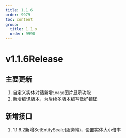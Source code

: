 ```yaml
---
title: 1.1.6
order: 9979
toc: content
group:
  title: 1.1.x
  order: 9998
---
```

# v1.1.6<Badge type="success">Release</Badge>
## 主要更新
1. 自定义实体对话新增`image`图片显示功能
2. 新增编译版本，为后续多版本编写做好铺垫

## 新增接口
1. <Badge type="info">1.1.6.2</Badge>新增SetEntityScale(服务端)，设置实体大小倍率